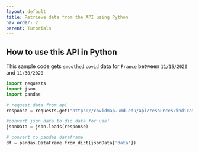 ```yaml
---
layout: default
title: Retrieve data from the API using Python
nav_order: 2
parent: Tutorials
---
```


## How to use this API in Python

This sample code gets `smoothed` `covid` data for `France` between `11/15/2020` and `11/30/2020`
```py
import requests
import json
import pandas

# request data from api
response = requests.get("https://covidmap.umd.edu/api/resources?indicator=covid&type=smoothed&country=France&daterange=20201115-20201130").text

#convert json data to dic data for use!
jsonData = json.loads(response)

# convert to pandas dataframe
df = pandas.DataFrame.from_dict(jsonData['data'])
```